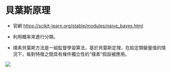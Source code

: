 # 貝葉斯原理

- 官網 https://scikit-learn.org/stable/modules/naive_bayes.html

- 利用概率來進行分類。

- 樸素貝葉斯方法是一組監督學習算法，基於貝葉斯定理，在給定類變量值的情況下，每對特徵之間具有條件獨立性的“樸素”假設被應用。

 <img src="http://chart.googleapis.com/chart?cht=tx&chl= P(y \mid x_1, \dots, x_n) = \frac{P(y) P(x_1, \dots, x_n \mid y)}{P(x_1, \dots, x_n)}" style="border:none;"> 
  
